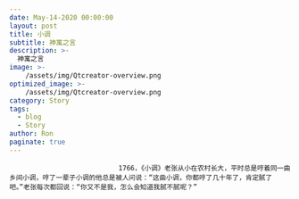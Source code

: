 ```yaml
---
date: May-14-2020 00:00:00
layout: post
title: 小调
subtitle: 神寓之言
description: >-
  神寓之言
image: >-
    /assets/img/Qtcreator-overview.png
optimized_image: >-
    /assets/img/Qtcreator-overview.png
category: Story
tags:
  - blog
  - Story
author: Ron
paginate: true
---
```


							　　1766，《小调》老张从小在农村长大，平时总是哼着同一曲乡间小调，哼了一辈子小调的他总是被人问说：“这曲小调，你都哼了几十年了，肯定腻了吧。”老张每次都回说：“你又不是我，怎么会知道我腻不腻呢？”
							
							
						